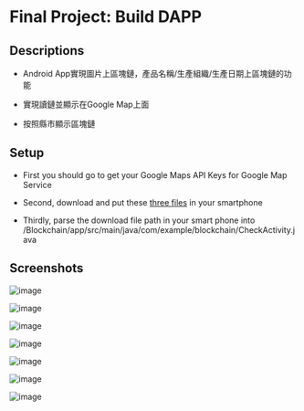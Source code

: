 # Final Project: Build DAPP

## Descriptions
* Android App實現圖片上區塊鏈，產品名稱/生產組織/生產日期上區塊鏈的功能

* 實現讀鏈並顯示在Google Map上面

* 按照縣市顯示區塊鏈  

## Setup
* First you should go to get your Google Maps API Keys for Google Map Service

* Second, download and put these [three files](https://drive.google.com/drive/folders/1u1fUgOHoKhJKFjydSOeP_GD10lPy-MwF?usp=sharing) in your smartphone

* Thirdly, parse the download file path in your smart phone into /Blockchain/app/src/main/java/com/example/blockchain/CheckActivity.java

## Screenshots

![image](https://github.com/ArrowHuang/blockchain2020-fall/blob/master/Final%20Project%20DAPP/ScreenShot/fig1.png)

![image](https://github.com/ArrowHuang/blockchain2020-fall/blob/master/Final%20Project%20DAPP/ScreenShot/fig2.png)

![image](https://github.com/ArrowHuang/blockchain2020-fall/blob/master/Final%20Project%20DAPP/ScreenShot/fig3.png)

![image](https://github.com/ArrowHuang/blockchain2020-fall/blob/master/Final%20Project%20DAPP/ScreenShot/fig4.png)

![image](https://github.com/ArrowHuang/blockchain2020-fall/blob/master/Final%20Project%20DAPP/ScreenShot/fig5.png)

![image](https://github.com/ArrowHuang/blockchain2020-fall/blob/master/Final%20Project%20DAPP/ScreenShot/fig6.png)

![image](https://github.com/ArrowHuang/blockchain2020-fall/blob/master/Final%20Project%20DAPP/ScreenShot/fig7.png)
  
